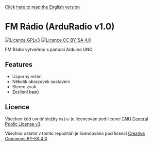 [Click here to read the English version](README.md)

# FM Rádio (ArduRadio v1.0)

[![Licence GPLv3](https://img.shields.io/badge/License-GPL%20v3-blue.svg)](https://www.gnu.org/licenses/gpl-3.0.html)
[![Licence CC BY-SA 4.0](https://img.shields.io/badge/license-CC%20BY--SA%204.0-blue.svg)](https://creativecommons.org/licenses/by-sa/4.0)


FM Rádio vytvořeno s pomocí Arduino UNO.

## Features

- Úsporný režim
- Několik obrazovek nastavení
- Stereo zvuk
- Zesílení basů

## Licence

Všechen kód uvnitř složky `main/` je licencován pod licencí [GNU General Public License v3](LICENSE-GPL3).

Všechno ostatní v tomto repozitáři je licencováno pod licencí [Creative Commons BY-SA 4.0](LICENSE-CC-BY-SA).

